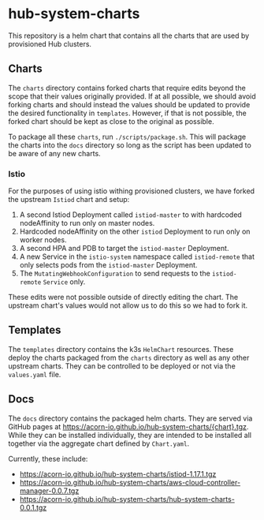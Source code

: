 # hub-system-charts
This repository is a helm chart that contains all the charts that are used by provisioned Hub clusters.

## Charts
The `charts` directory contains forked charts that require edits beyond the scope that their values originally provided. If at all possible,
we should avoid forking charts and should instead the values should be updated to provide the desired functionality in `templates`. However, 
if that is not possible, the forked chart should be kept as close to the original as possible.

To package all these `charts`, run `./scripts/package.sh`. This will package the charts into the `docs` directory so long as the script
has been updated to be aware of any new charts.

### Istio
For the purposes of using istio withing provisioned clusters, we have forked the upstream `Istiod` chart and setup:

1. A second Istiod Deployment called `istiod-master` to with hardcoded nodeAffinity to run only on master nodes.
1. Hardcoded nodeAffinity on the other `istiod` Deployment to run only on worker nodes.
1. A second HPA and PDB to target the `istiod-master` Deployment.
1. A new Service in the `istio-system` namespace called `istiod-remote` that only selects pods from the `istiod-master` Deployment.
1. The `MutatingWebhookConfiguration` to send requests to the `istiod-remote` `Service` only.

These edits were not possible outside of directly editing the chart. The upstream chart's values would not allow us to do this so we had to fork it.

## Templates
The `templates` directory contains the k3s `HelmChart` resources. These deploy the charts packaged from the `charts` directory as well as any other upstream charts. They can
be controlled to be deployed or not via the `values.yaml` file.

## Docs
The `docs` directory contains the packaged helm charts. They are served via GitHub pages at https://acorn-io.github.io/hub-system-charts/{chart}.tgz. While they
can be installed individually, they are intended to be installed all together via the aggregate chart defined by `Chart.yaml`.

Currently, these include:
- https://acorn-io.github.io/hub-system-charts/istiod-1.17.1.tgz
- https://acorn-io.github.io/hub-system-charts/aws-cloud-controller-manager-0.0.7.tgz
- https://acorn-io.github.io/hub-system-charts/hub-system-charts-0.0.1.tgz
